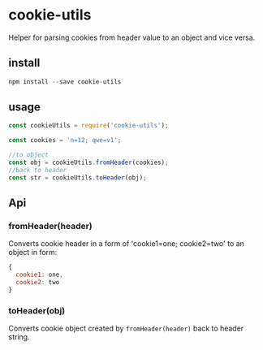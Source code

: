 # cookie-utils

Helper for parsing cookies from header value to an object and vice versa.

## install

```js
npm install --save cookie-utils
```

## usage

```js
const cookieUtils = require('cookie-utils');

const cookies = 'n=12; qwe=v1';

//to object
const obj = cookieUtils.fromHeader(cookies);
//back to header
const str = cookieUtils.toHeader(obj);
```

## Api
### fromHeader(header)
Converts cookie header in a form of 'cookie1=one; cookie2=two' to an object in form:

```js
{
  cookie1: one,
  cookie2: two
}
```

### toHeader(obj)
Converts cookie object created by `fromHeader(header)` back to header string.